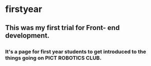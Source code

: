 # firstyear
<h2>This was my first trial for Front- end development.<h2>
<h3>It's a page for first year students to get introduced to the things going on PICT ROBOTICS CLUB.<h3>
